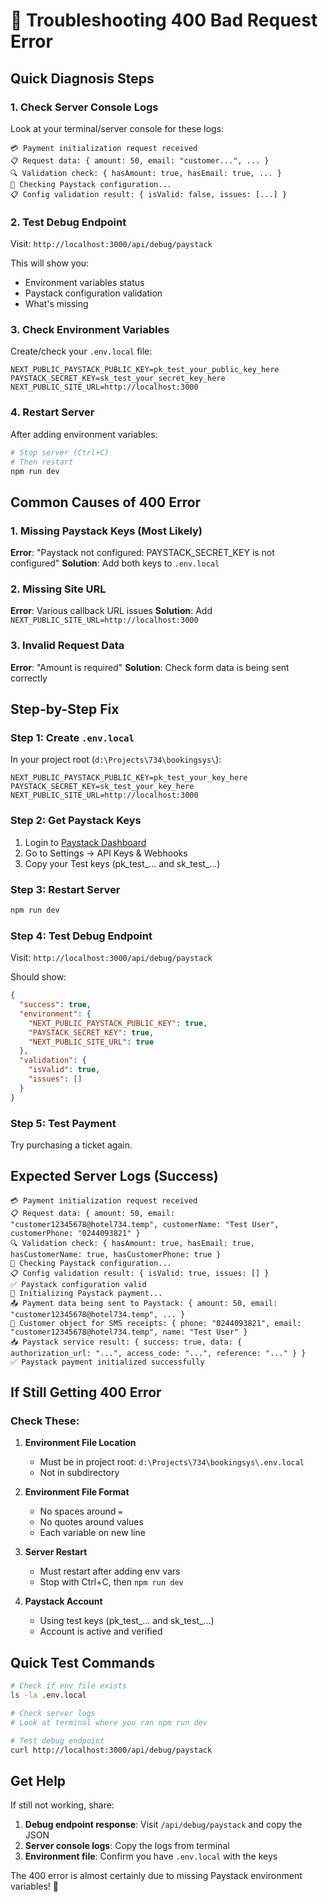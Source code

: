 # 🚨 Troubleshooting 400 Bad Request Error

## Quick Diagnosis Steps

### 1. **Check Server Console Logs**
Look at your terminal/server console for these logs:
```
💳 Payment initialization request received
📋 Request data: { amount: 50, email: "customer...", ... }
🔍 Validation check: { hasAmount: true, hasEmail: true, ... }
🔧 Checking Paystack configuration...
📋 Config validation result: { isValid: false, issues: [...] }
```

### 2. **Test Debug Endpoint**
Visit: `http://localhost:3000/api/debug/paystack`

This will show you:
- Environment variables status
- Paystack configuration validation
- What's missing

### 3. **Check Environment Variables**
Create/check your `.env.local` file:
```env
NEXT_PUBLIC_PAYSTACK_PUBLIC_KEY=pk_test_your_public_key_here
PAYSTACK_SECRET_KEY=sk_test_your_secret_key_here
NEXT_PUBLIC_SITE_URL=http://localhost:3000
```

### 4. **Restart Server**
After adding environment variables:
```bash
# Stop server (Ctrl+C)
# Then restart
npm run dev
```

## Common Causes of 400 Error

### 1. **Missing Paystack Keys** (Most Likely)
**Error**: "Paystack not configured: PAYSTACK_SECRET_KEY is not configured"
**Solution**: Add both keys to `.env.local`

### 2. **Missing Site URL**
**Error**: Various callback URL issues
**Solution**: Add `NEXT_PUBLIC_SITE_URL=http://localhost:3000`

### 3. **Invalid Request Data**
**Error**: "Amount is required"
**Solution**: Check form data is being sent correctly

## Step-by-Step Fix

### Step 1: Create `.env.local`
In your project root (`d:\Projects\734\bookingsys\`):
```env
NEXT_PUBLIC_PAYSTACK_PUBLIC_KEY=pk_test_your_key_here
PAYSTACK_SECRET_KEY=sk_test_your_key_here
NEXT_PUBLIC_SITE_URL=http://localhost:3000
```

### Step 2: Get Paystack Keys
1. Login to [Paystack Dashboard](https://dashboard.paystack.com)
2. Go to Settings → API Keys & Webhooks
3. Copy your Test keys (pk_test_... and sk_test_...)

### Step 3: Restart Server
```bash
npm run dev
```

### Step 4: Test Debug Endpoint
Visit: `http://localhost:3000/api/debug/paystack`

Should show:
```json
{
  "success": true,
  "environment": {
    "NEXT_PUBLIC_PAYSTACK_PUBLIC_KEY": true,
    "PAYSTACK_SECRET_KEY": true,
    "NEXT_PUBLIC_SITE_URL": true
  },
  "validation": {
    "isValid": true,
    "issues": []
  }
}
```

### Step 5: Test Payment
Try purchasing a ticket again.

## Expected Server Logs (Success)

```
💳 Payment initialization request received
📋 Request data: { amount: 50, email: "customer12345678@hotel734.temp", customerName: "Test User", customerPhone: "0244093821" }
🔍 Validation check: { hasAmount: true, hasEmail: true, hasCustomerName: true, hasCustomerPhone: true }
🔧 Checking Paystack configuration...
📋 Config validation result: { isValid: true, issues: [] }
✅ Paystack configuration valid
🚀 Initializing Paystack payment...
📤 Payment data being sent to Paystack: { amount: 50, email: "customer12345678@hotel734.temp", ... }
📱 Customer object for SMS receipts: { phone: "0244093821", email: "customer12345678@hotel734.temp", name: "Test User" }
📥 Paystack service result: { success: true, data: { authorization_url: "...", access_code: "...", reference: "..." } }
✅ Paystack payment initialized successfully
```

## If Still Getting 400 Error

### Check These:

1. **Environment File Location**
   - Must be in project root: `d:\Projects\734\bookingsys\.env.local`
   - Not in subdirectory

2. **Environment File Format**
   - No spaces around `=`
   - No quotes around values
   - Each variable on new line

3. **Server Restart**
   - Must restart after adding env vars
   - Stop with Ctrl+C, then `npm run dev`

4. **Paystack Account**
   - Using test keys (pk_test_... and sk_test_...)
   - Account is active and verified

## Quick Test Commands

```bash
# Check if env file exists
ls -la .env.local

# Check server logs
# Look at terminal where you ran npm run dev

# Test debug endpoint
curl http://localhost:3000/api/debug/paystack
```

## Get Help

If still not working, share:
1. **Debug endpoint response**: Visit `/api/debug/paystack` and copy the JSON
2. **Server console logs**: Copy the logs from terminal
3. **Environment file**: Confirm you have `.env.local` with the keys

The 400 error is almost certainly due to missing Paystack environment variables! 🔑
